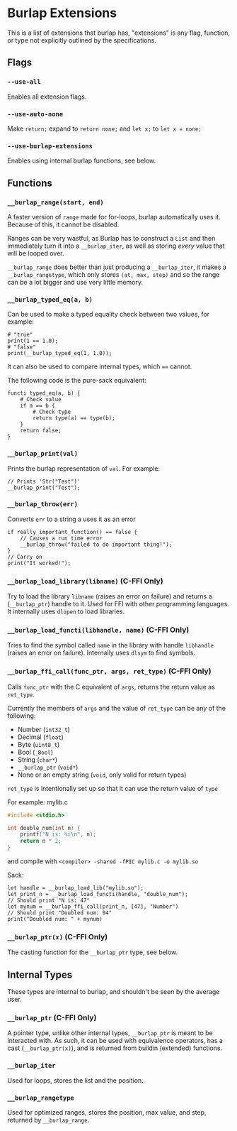 # Burlap Extensions

This is a list of extensions that burlap has, "extensions" is any flag, function, or type not explicitly outlined by the specifications.

## Flags

### `--use-all`

Enables all extension flags.

### `--use-auto-none`

Make `return;` expand to `return none;` and `let x;` to `let x = none;`

### `--use-burlap-extensions`

Enables using internal burlap functions, see below.

## Functions

### `__burlap_range(start, end)`

A faster version of `range` made for for-loops, burlap automatically uses it. Because of this, it cannot be disabled.

Ranges can be very wastful, as Burlap has to construct a `List` and then immediately turn it into a `__burlap_iter`, as well as storing *every* value that will be looped over.

`__burlap_range` does better than just producing a `__burlap_iter`, it makes a `__burlap_rangetype`, which only stores `(at, max, step)` and so the range can be a lot bigger and use very little memory.

### `__burlap_typed_eq(a, b)`

Can be used to make a typed equality check between two values, for example:
```
# "true"
print(1 == 1.0);
# "false"
print(__burlap_typed_eq(1, 1.0));
```

It can also be used to compare internal types, which `==` cannot.

The following code is the pure-sack equivalent:
```
functi typed_eq(a, b) {
    # Check value
    if a == b {
        # Check type
        return type(a) == type(b);
    }
    return false;
}
```

### `__burlap_print(val)`

Prints the burlap representation of `val`. For example:
```
// Prints 'Str("Test")'
__burlap_print("Test");
```

### `__burlap_throw(err)`

Converts `err` to a string a uses it as an error
```
if really_important_function() == false {
    // Causes a run time error
    __burlap_throw("failed to do important thing!");
}
// Carry on
print("It worked!");
```

### `__burlap_load_library(libname)` (C-FFI Only)

Try to load the library `libname` (raises an error on failure) and returns a (`__burlap_ptr`) handle to it. Used for FFI with other programming languages. It internally uses `dlopen` to load libraries. 

### `__burlap_load_functi(libhandle, name)` (C-FFI Only)

Tries to find the symbol called `name` in the library with handle `libhandle` (raises an error on failure). Internally uses `dlsym` to find symbols.

### `__burlap_ffi_call(func_ptr, args, ret_type)` (C-FFI Only)

Calls `func_ptr` with the C equivalent of `args`, returns the return value as `ret_type`.

Currently the members of `args` and the value of `ret_type` can be any of the following:
- Number (`int32_t`)
- Decimal (`float`)
- Byte (`uint8_t`)
- Bool (`_Bool`)
- String (`char*`)
- `__burlap_ptr` (`void*`)
- None or an empty string (`void`, only valid for return types)

`ret_type` is intentionally set up so that it can use the return value of `type`

For example:
mylib.c
```c
#include <stdio.h>

int double_num(int n) {
    printf("N is: %i\n", n);
    return n * 2;
}
```
and compile with `<compiler> -shared -fPIC mylib.c -o mylib.so`

Sack:
```
let handle = __burlap_load_lib("mylib.so");
let print_n = __burlap_load_functi(handle, "double_num");
// Should print "N is: 47"
let mynum = __burlap_ffi_call(print_n, [47], "Number")
// Should print "Doubled num: 94"
print("Doubled num: " + mynum)
```

### `__burlap_ptr(x)` (C-FFI Only)

The casting function for the `__burlap_ptr` type, see below.

## Internal Types

These types are internal to burlap, and shouldn't be seen by the average user.

### `__burlap_ptr` (C-FFI Only)

A pointer type, unlike other internal types, `__burlap_ptr` is meant to be interacted with. As such, it can be used with equivalence operators, has a cast (`__burlap_ptr(x)`), and is returned from buildin (extended) functions.

### `__burlap_iter`

Used for loops, stores the list and the position.

### `__burlap_rangetype`

Used for optimized ranges, stores the position, max value, and step, returned by `__burlap_range`.

